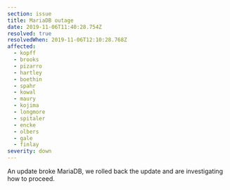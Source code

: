 ```yaml
---
section: issue
title: MariaDB outage
date: 2019-11-06T11:40:28.754Z
resolved: true
resolvedWhen: 2019-11-06T12:10:28.768Z
affected:
  - kopff
  - brooks
  - pizarro
  - hartley
  - boethin
  - spahr
  - kowal
  - maury
  - kojima
  - longmore
  - spitaler
  - encke
  - olbers
  - gale
  - finlay
severity: down
---
```

An update broke MariaDB, we rolled back the update and are investigating how to proceed.
